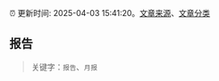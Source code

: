 :alarm_clock: 更新时间: 2025-04-03 15:41:20。[文章来源](/README.md)、[文章分类](/TAGS.md)

## 报告


> 关键字：`报告`、`月报`



